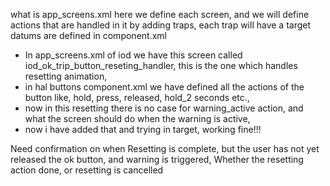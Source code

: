 what is app_screens.xml here we define each screen, and we will define actions that are handled in it by adding traps, each trap will have a target 
datums are defined in component.xml

- In app_screens.xml of iod we have this screen called iod_ok_trip_button_reseting_handler, this is the one which handles resetting animation, 
- in hal buttons component.xml we have defined all the actions of the button like, hold, press, released, hold_2 seconds etc.,
- now in this resetting there is no case for warning_active action, and what the screen should do when the warning is active,
- now i have added that and trying in target, working fine!!!


Need confirmation on when
Resetting is complete, but the user has not yet released the ok button, and warning is triggered,  Whether the resetting action done, or resetting is cancelled



